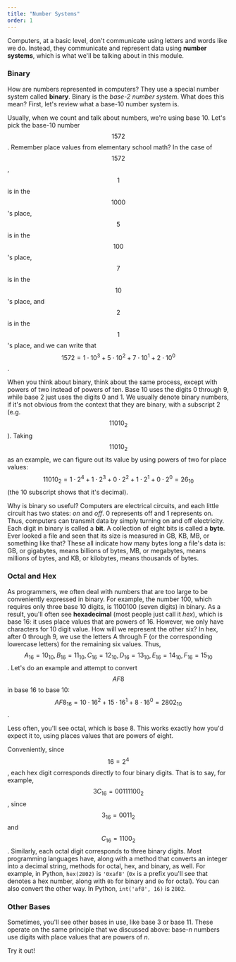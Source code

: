 ```yaml
---
title: "Number Systems"
order: 1
---
```


Computers, at a basic level, don't communicate using letters and words like we do. Instead, they communicate and represent data using **number systems**, which is what we'll be talking about in this module.

### Binary

How are numbers represented in computers? They use a special number system called **binary**. Binary is the *base-2 number system*. What does this mean? First, let's review what a base-10 number system is.

Usually, when we count and talk about numbers, we're using base 10. Let's pick the base-10 number $$1572$$. Remember place values from elementary school math? In the case of $$1572$$, $$1$$ is in the $$1000$$'s place, $$5$$ is in the $$100$$'s place, $$7$$ is in the $$10$$'s place, and $$2$$ is in the $$1$$'s place, and we can write that $$1572 = 1 \cdot 10^3 + 5 \cdot 10^2 + 7 \cdot 10^1 + 2 \cdot 10^0$$.

When you think about binary, think about the same process, except with powers of two instead of powers of ten. Base 10 uses the digits 0 through 9, while base 2 just uses the digits 0 and 1. We usually denote binary numbers, if it's not obvious from the context that they are binary, with a subscript 2 (e.g. $$11010_2$$). Taking $$11010_2$$ as an example, we can figure out its value by using powers of two for place values: $$11010_2 = 1 \cdot 2^4 + 1 \cdot 2^3 + 0 \cdot 2^2 + 1 \cdot 2^1 + 0 \cdot 2^0 = 26_{10}$$ (the 10 subscript shows that it's decimal).

Why is binary so useful? Computers are electrical circuits, and each little circuit has two states: *on* and *off*. 0 represents off and 1 represents on. Thus, computers can transmit data by simply turning on and off electricity. Each digit in binary is called a **bit**. A collection of eight bits is called a **byte**. Ever looked a file and seen that its size is measured in GB, KB, MB, or something like that? These all indicate how many bytes long a file's data is: GB, or gigabytes, means billions of bytes, MB, or megabytes, means millions of bytes, and KB, or kilobytes, means thousands of bytes.

### Octal and Hex

As programmers, we often deal with numbers that are too large to be conveniently expressed in binary. For example, the number 100, which requires only three base 10 digits, is 1100100 (seven digits) in binary. As a result, you'll often see **hexadecimal** (most people just call it *hex*), which is base 16: it uses place values that are powers of 16. However, we only have characters for 10 digit value. How will we represent the other six? In hex, after 0 through 9, we use the letters A through F (or the corresponding lowercase letters) for the remaining six values. Thus, $$A_{16} = 10_{10}, B_{16} = 11_{10}, C_{16} = 12_{10}, D_{16} = 13_{10}, E_{16} = 14_{10}, F_{16} = 15_{10}$$. Let's do an example and attempt to convert $$AF8$$ in base 16 to base 10: $$AF8_{16} = 10 \cdot 16^2 + 15 \cdot 16^1 + 8 \cdot 16^0 = 2802_{10}$$.

Less often, you'll see octal, which is base 8. This works exactly how you'd expect it to, using places values that are powers of eight.

Conveniently, since $$16=2^4$$, each hex digit corresponds directly to four binary digits. That is to say, for example, $$3C_{16} = 00111100_2$$, since $$3_{16} = 0011_2$$ and $$C_{16} = 1100_2$$. Similarly, each octal digit corresponds to three binary digits. Most programming languages have, along with a method that converts an integer into a decimal string, methods for octal, hex, and binary, as well. For example, in Python, `hex(2802)` is `'0xaf8'` (`0x` is a prefix you'll see that denotes a hex number, along with `0b` for binary and `0o` for octal). You can also convert the other way. In Python, `int('af8', 16)` is `2802`.

### Other Bases

Sometimes, you'll see other bases in use, like base 3 or base 11. These operate on the same principle that we discussed above: base-*n* numbers use digits with place values that are powers of *n*.

Try it out!

<!-- <div class="panel panel-default">
    <div class="panel-heading">Base Conversion</div>
    <div class="panel-body">
        <form onsubmit="return false;">
            <label for="from">Original number</label>
            <div class="input-group">
                <input type="text" class="form-control" id="from" placeholder="1FA7" oninput="update_conversion();">
                <span class="input-group-addon" id="from-base">base 16</span>
            </div>

            <label>Original base</label>
            <div class="input-group">
                <label class="radio-inline">
                    <input type="radio" name="from-base-options" value="2" onclick="update_conversion();">Binary
                </label>
                <label class="radio-inline">
                    <input type="radio" name="from-base-options" value="8" onclick="update_conversion();">Octal
                </label>
                <label class="radio-inline">
                    <input type="radio" name="from-base-options" value="10" onclick="update_conversion();">Decimal
                </label>
                <label class="radio-inline">
                    <input type="radio" name="from-base-options" value="16" onclick="update_conversion();" checked>Hexadecimal
                </label>
            </div>

            <label for="to">Converted number</label>
            <div class="input-group">
                <input type="text" class="form-control" id="to" placeholder="8103" disabled>
                <span class="input-group-addon" id="to-base">base 10</span>
            </div>

            <label>Converted base</label>
            <div class="input-group">
                <label class="radio-inline">
                    <input type="radio" name="to-base-options" value="2" onclick="update_conversion();">Binary
                </label>
                <label class="radio-inline">
                    <input type="radio" name="to-base-options" value="8" onclick="update_conversion();">Octal
                </label>
                <label class="radio-inline">
                    <input type="radio" name="to-base-options" value="10" onclick="update_conversion();" checked>Decimal
                </label>
                <label class="radio-inline">
                    <input type="radio" name="to-base-options" value="16" onclick="update_conversion();">Hexadecimal
                </label>
            </div>

            <br/>
            <button class="btn btn-success" type="submit">Swap bases <span class="glyphicon glyphicon-sort" aria-hidden="true"></span></button>

            <br/><br/>
            <div class="input-group">
                <label for="conversion">Conversion math</label>
                <p id="conversion" class="form-control-static">1FA7<sub>16</sub> = 1*16<sup>3</sup> + 15*16<sup>2</sup> + 10*16<sup>1</sup> + 7*16<sup>0</sup> = 8103<sub>10</sub></p>
            </div>
        </form>
    </div>
</div> -->

<script type="text/javascript">
    var digits = "0123456789ABCDEFGHIJKLMNOPQRSTUVWXYZabcdefghijklmnopqrstuvwxyz";

    function update_conversion() {
        var value = $$("#from").val();
        var base1 = parseInt($$('input[name="from-base-options"]:checked').val());
        var base2 = parseInt($$('input[name="to-base-options"]:checked').val());

        $$("#from-base").text("base " + base1);
        $$("#to-base").text("base "+ base2);

        var digits_okay = true;
        for (var i = 0; i < value.length; i++) {
            if (!digits.substr(0,base1).includes(value.charAt(i))) digits_okay = false;
        }

        if (!digits_okay) {
            $$("#conversion").html("In base " + base1 + ", only the following digits are permissible: " + digits.substr(0,base1)) + ".";
            return;
        }

        $$("#conversion").html(value + "<sub>" + base1 + "</sub> = ");

        var ival = 0;
        for (var i = 0; i < value.length; i++) {
            ival = ival * base1 + digits.indexOf(value.charAt(i));
        }

        var conv = "";
    }
</script>
